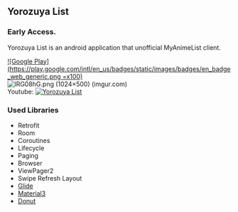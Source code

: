 ## Yorozuya List

### Early Access.

Yorozuya List is an android application that unofficial MyAnimeList client.

[![Google Play](https://play.google.com/intl/en_us/badges/static/images/badges/en_badge_web_generic.png =x100)](https://play.google.com/store/apps/details?id=com.farukaygun.yorozuyalist&pcampaignid=pcampaignidMKT-Other-global-all-co-prtnr-py-PartBadge-Mar2515-1)    
![lRG08hG.png (1024×500) (imgur.com)](https://i.imgur.com/lRG08hG.png)  
Youtube:
[![Yorozuya List](http://img.youtube.com/vi/L0YgN--SdxU/0.jpg)](https://youtu.be/L0YgN--SdxU "Yorozuya List")


### Used Libraries
- Retrofit
- Room
- Coroutines
- Lifecycle
- Paging
- Browser
- ViewPager2
- Swipe Refresh Layout
- [Glide](https://github.com/bumptech/glide)
- [Material3](https://m3.material.io/)
- [Donut](https://github.com/futuredapp/donut)